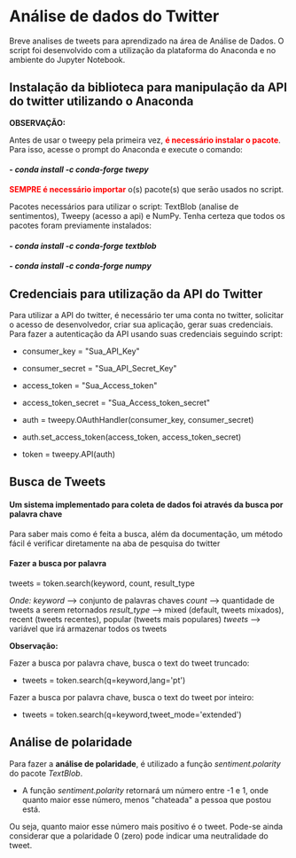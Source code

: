 # Análise de dados do Twitter
Breve analises de tweets para aprendizado na área de Análise de Dados. O script foi desenvolvido com a utilização da plataforma do Anaconda e no ambiente do Jupyter Notebook.

## Instalação da biblioteca para manipulação da API do twitter utilizando o Anaconda
**OBSERVAÇÃO:**
 
Antes de usar o tweepy pela primeira vez, **<font color='red'>é necessário instalar o pacote</font>**. Para isso, acesse o prompt do Anaconda e execute o comando:
#### - *conda install -c conda-forge twepy*

 **<font color='red'>SEMPRE é necessário importar</font>**  o(s) pacote(s) que serão usados no script.

Pacotes necessários para utilizar o script: TextBlob (analise de sentimentos), Tweepy (acesso a api) e NumPy.
Tenha certeza que todos os pacotes foram previamente instalados:
#### - *conda install -c conda-forge textblob*   
#### - *conda install -c conda-forge numpy*
 
## Credenciais para utilização da API do Twitter

Para utilizar a API do twitter, é necessário ter uma conta no twitter, solicitar o acesso de desenvolvedor, criar sua aplicação, gerar suas credenciais.
Para fazer a autenticação da API usando suas credenciais seguindo script:

* consumer_key = "Sua_API_Key"
* consumer_secret = "Sua_API_Secret_Key"
* access_token = "Sua_Access_token"
* access_token_secret = "Sua_Access_token_secret"

* auth = tweepy.OAuthHandler(consumer_key, consumer_secret)
* auth.set_access_token(access_token, access_token_secret)
* token = tweepy.API(auth)

## Busca de Tweets
#### Um sistema implementado para coleta de dados foi através da busca por palavra chave
Para saber mais como é feita a busca, além da documentação, um método fácil é verificar diretamente na aba de pesquisa do twitter
#### Fazer a busca por palavra
tweets = token.search(keyword, count, result_type

*Onde:*
*keyword*     --> conjunto de palavras chaves
*count*       --> quantidade de tweets a serem retornados
*result_type* --> mixed (default, tweets mixados), recent (tweets recentes), popular (tweets mais populares)
*tweets*      --> variável que irá armazenar todos os tweets

 **Observação:**
 
 Fazer a busca por palavra chave, busca o text do tweet truncado:
 * tweets = token.search(q=keyword,lang='pt')
 
Fazer a busca por palavra chave, busca o text do tweet por inteiro:
 * tweets = token.search(q=keyword,tweet_mode='extended')

## Análise de polaridade

 Para fazer a **análise de polaridade**, é utilizado a função *sentiment.polarity* do pacote *TextBlob*.
 
 * A função *sentiment.polarity* retornará um número entre -1 e 1, onde quanto maior esse número, menos "chateada" a pessoa que postou está. 
 
 Ou seja, quanto maior esse número mais positivo é o tweet. Pode-se ainda considerar que a polaridade 0 (zero) pode indicar uma neutralidade do tweet.
